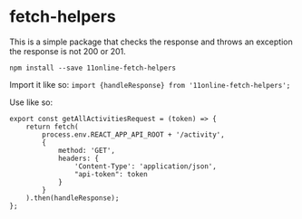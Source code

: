 # fetch-helpers

This is a simple package that checks the response and throws an exception the response is not 200 or 201.

`npm install --save 11online-fetch-helpers`

Import it like so: `import {handleResponse} from '11online-fetch-helpers';`

Use like so:

```
export const getAllActivitiesRequest = (token) => {
    return fetch(
        process.env.REACT_APP_API_ROOT + '/activity',
        {
            method: 'GET',
            headers: {
                'Content-Type': 'application/json',
                "api-token": token
            }
        }
    ).then(handleResponse);
};
```